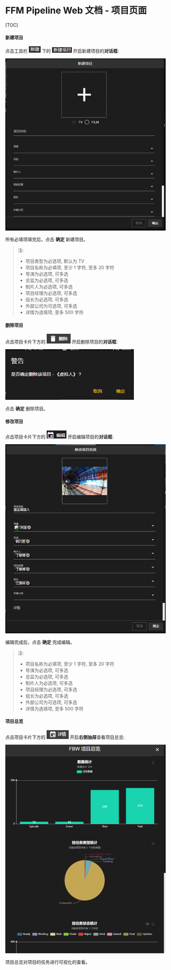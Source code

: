 <h1> FFM Pipeline Web 文档 - 项目页面 </h1>

[TOC]

#### 新建项目

点击工具栏 **![新建](./doc_pic/project-menu-create.png)** 下的 **![新建项目](./doc_pic/project-menu-create-project.png)** 开启新建项目的**对话框**:

![新建项目对话框](./doc_pic/project-dialog-create.png)

所有必填项填完后，点击 **确定** 新建项目。

> 注: 
> - 项目类型为必选项, 默认为 TV
> - 项目名称为必填项, 至少 1 字符, 至多 20 字符
> - 导演为必选项, 可多选
> - 总监为必选项, 可多选
> - 制片人为必选项, 可多选
> - 项目经理为必选项, 可多选
> - 组长为必选项, 可多选
> - 外部公司为可选项, 可多选
> - 详情为选填项, 至多 500 字符



#### 删除项目

点击项目卡片下方的 **![删除按钮](./doc_pic/project-btn-delete.png)** 开启删除项目的**对话框**:

![删除项目的对话框](./doc_pic/project-dialog-delete.png)

点击 **确定** 删除项目。



#### 修改项目

点击项目卡片下方的 **![编辑按钮](./doc_pic/project-btn-modify.png)** 开启编辑项目的**对话框**:

![编辑项目的对话框](./doc_pic/project-dialog-modify.png)

编辑完成后，点击 **确定** 完成编辑。

> 注: 
> - 项目名称为必填项, 至少 1 字符, 至多 20 字符
> - 导演为必选项, 可多选
> - 总监为必选项, 可多选
> - 制片人为必选项, 可多选
> - 项目经理为必选项, 可多选
> - 组长为必选项, 可多选
> - 外部公司为可选项, 可多选
> - 详情为选填项, 至多 500 字符



#### 项目总览

点击项目卡片下方的 **![详情按钮](./doc_pic/project-btn-chart.png)** 开启**右侧抽屉**查看项目总览:

![项目总览的抽屉](./doc_pic/project-dialog-chart.png)

项目总览对项目的任务进行可视化的查看。
